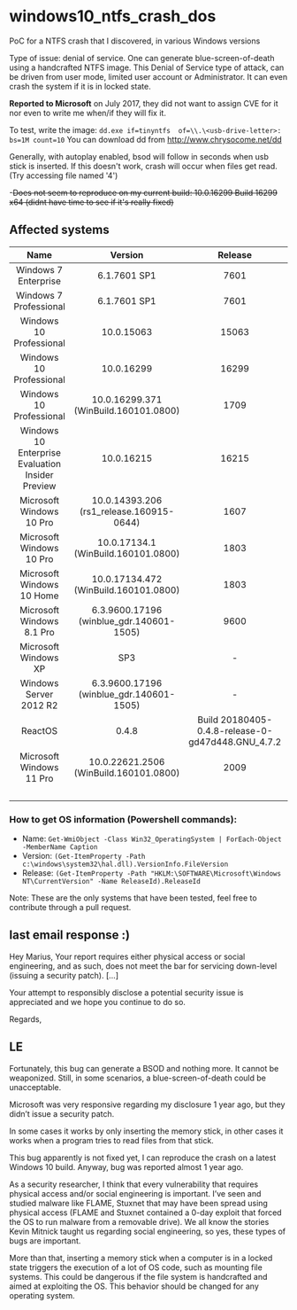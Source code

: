 # windows10_ntfs_crash_dos
PoC for a NTFS crash that I discovered, in various Windows versions

Type of issue: denial of service. One can generate blue-screen-of-death using a handcrafted NTFS
image. This Denial of Service type of attack, can be driven from user mode, limited user account or
Administrator. It can even crash the system if it is in locked state.

**Reported to Microsoft** on July 2017, they did not want to assign CVE for it nor even to write me when/if they will fix it.

To test, write the image: `dd.exe if=tinyntfs  of=\\.\<usb-drive-letter>: bs=1M count=10`
You can download dd from http://www.chrysocome.net/dd

Generally, with autoplay enabled, bsod will follow in seconds when usb stick is inserted. If this doesn't work, crash will occur when files get read. (Try accessing file named '4')

-~~Does not seem to reproduce on my current build: 10.0.16299 Build 16299 x64 (didnt have time to see if it's really fixed)~~

## Affected systems

| Name | Version | Release | Architecture| Compatibility | Tested by
| :--------------: | :--------------: | :--------------: | :--------------: | :--------------: | :--------------:
| Windows 7 Enterprise | 6.1.7601 SP1 | 7601 | x64 | :white_check_mark: | [@mtivadar](https://github.com/mtividar)
| Windows 7 Professional | 6.1.7601 SP1 | 7601 | x64 | :white_check_mark: | [@frankenstein91](https://github.com/frankenstein91)
| Windows 10 Professional | 10.0.15063 | 15063 | x64 | :white_check_mark: | [@mtivadar](https://github.com/mtividar)
| Windows 10 Professional | 10.0.16299 | 16299 | x64 | :white_check_mark: | [@mtivadar](https://github.com/mtividar)
| Windows 10 Professional | 10.0.16299.371 (WinBuild.160101.0800) | 1709 | x64 | :white_check_mark: |  [@wikijm](https://github.com/wikijm)
| Windows 10 Enterprise Evaluation Insider Preview | 10.0.16215 | 16215 | x64 | :white_check_mark: | [@mtivadar](https://github.com/mtividar)
| Microsoft Windows 10 Pro | 10.0.14393.206 (rs1_release.160915-0644) | 1607 | x64 | :white_check_mark: | [@mtivadar](https://github.com/mtividar)
| Microsoft Windows 10 Pro | 10.0.17134.1 (WinBuild.160101.0800) | 1803 | x64 | :white_check_mark: | [@mtivadar](https://github.com/mtividar)
| Microsoft Windows 10 Home | 10.0.17134.472 (WinBuild.160101.0800) | 1803 | x64 | :white_check_mark: | [@kaffarell](https://github.com/kaffarell)
| Microsoft Windows 8.1 Pro | 6.3.9600.17196 (winblue_gdr.140601-1505) | 9600 | x64 | :white_check_mark: | [@mtivadar](https://github.com/mtividar)
| Microsoft Windows XP | SP3 | - | x86 | :x: | [@mtivadar](https://github.com/mtividar)
| Windows Server 2012 R2 | 6.3.9600.17196 (winblue_gdr.140601-1505) | - | x64 | :white_check_mark: | [@frankenstein91](https://github.com/frankenstein91)
| ReactOS | 0.4.8 | Build  20180405-0.4.8-release-0-gd47d448.GNU_4.7.2  | x86 | :x: | [@frankenstein91](https://github.com/frankenstein91)
| Microsoft Windows 11 Pro | 10.0.22621.2506 (WinBuild.160101.0800) | 2009 | x86 | :x: | [@frankenstein91](https://github.com/frankenstein91)
|  |  |  |  | :grey_question: | [@akindgithubuser](https://github.com/akindgithubuser)


### How to get OS information (Powershell commands):
- Name:     ```Get-WmiObject -Class Win32_OperatingSystem | ForEach-Object -MemberName Caption ```
- Version:  ```(Get-ItemProperty -Path c:\windows\system32\hal.dll).VersionInfo.FileVersion```
- Release:  ```(Get-ItemProperty -Path "HKLM:\SOFTWARE\Microsoft\Windows NT\CurrentVersion" -Name ReleaseId).ReleaseId```


Note: These are the only systems that have been tested, feel free to contribute through a pull request.


## last email response :)
Hey Marius,
   Your report requires either physical access or social engineering, and as such, does not meet the bar for servicing down-level (issuing a security patch).
   [...]

   Your attempt to responsibly disclose a potential security issue is appreciated and we hope you continue to do so.

Regards,


## LE
Fortunately, this bug can generate a BSOD and nothing more. It cannot be weaponized. Still, in some scenarios, a blue-screen-of-death could be unacceptable.

Microsoft was very responsive regarding my disclosure 1 year ago, but they didn’t issue a security patch.

In some cases it works by only inserting the memory stick, in other cases it works when a program tries to read files from that stick.

This bug apparently is not fixed yet, I can reproduce the crash on a latest Windows 10 build. Anyway, bug was reported almost 1 year ago.

As a security researcher, I think that every vulnerability that requires physical access and/or social engineering is important. I’ve seen and studied malware like FLAME, Stuxnet that may have been spread using physical access (FLAME and Stuxnet contained a 0-day exploit that forced the OS to run malware from a removable drive).
We all know the stories Kevin Mitnick taught us regarding social engineering, so yes, these types of bugs are important.

More than that, inserting a memory stick when a computer is in a locked state triggers the execution of a lot of OS code, such as mounting file systems. This could be dangerous if the file system is handcrafted and aimed at exploiting the OS. This behavior should be changed for any operating system.

